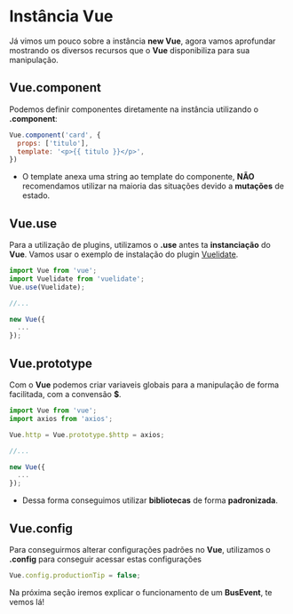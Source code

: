 # Instância Vue

Já vimos um pouco sobre a instância **new Vue**, agora vamos aprofundar mostrando os diversos recursos que o **Vue** disponibiliza para sua manipulação.

## Vue.component

Podemos definir componentes diretamente na instância utilizando o **.component**:

```js
Vue.component('card', {
  props: ['titulo'],
  template: '<p>{{ titulo }}</p>',
})
```

* O template anexa uma string ao template do componente, **NÃO** recomendamos utilizar na maioria das situações devido a **mutações** de estado.

## Vue.use

Para a utilização de plugins, utilizamos o **.use** antes ta **instanciação** do **Vue**. Vamos usar o exemplo de instalação do plugin [Vuelidate](https://vuelidate.js.org).

```js
import Vue from 'vue';
import Vuelidate from 'vuelidate';
Vue.use(Vuelidate);

//...

new Vue({
  ...
});
```

## Vue.prototype

Com o **Vue** podemos criar variaveis globais para a manipulação de forma facilitada, com a convensão **$**.

```js
import Vue from 'vue';
import axios from 'axios';

Vue.http = Vue.prototype.$http = axios;

//...

new Vue({
  ...
});
```

* Dessa forma conseguimos utilizar **bibliotecas** de forma **padronizada**.

## Vue.config

Para conseguirmos alterar configurações padrões no **Vue**, utilizamos o **.config** para conseguir acessar estas configurações

```js
Vue.config.productionTip = false;
```

Na próxima seção iremos explicar o funcionamento de um **BusEvent**, te vemos lá!




